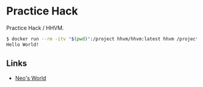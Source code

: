 # Practice Hack

Practice Hack / HHVM.

```bash
$ docker run --rm -itv "$(pwd)":/project hhvm/hhvm:latest hhvm /project/index.hack
Hello World!
```


## Links

- [Neo's World](https://neos21.net/)
